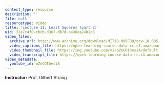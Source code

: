 ```yaml
---
content_type: resource
description: ''
file: null
resourcetype: Video
title: 'Lecture 11: Least Squares (part 2)'
uid: 32e7c4f0-cbcb-d367-db7d-b438ea24b1c8
video_files:
  archive_url: http://www.archive.org/download/MIT18.085F08/ocw-18.085-f08-lec11_300k.mp4
  video_captions_file: https://open-learning-course-data-rc.s3.amazonaws.com/18-085-computational-science-and-engineering-i-fall-2008/cd757cac8a8b509f8e503806996b2ccd_oZnCOIbesiA.vtt
  video_thumbnail_file: https://img.youtube.com/vi/oZnCOIbesiA/default.jpg
  video_transcript_file: https://open-learning-course-data-rc.s3.amazonaws.com/18-085-computational-science-and-engineering-i-fall-2008/534ae868684f5092a8c9242121e4daeb_oZnCOIbesiA.pdf
video_metadata:
  youtube_id: oZnCOIbesiA
---
```


**Instructor:** Prof. Gilbert Strang